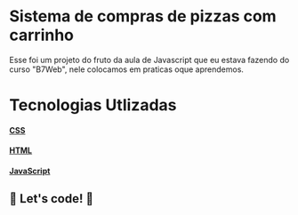 # Sistema de compras de pizzas com carrinho

Esse foi um projeto do fruto da aula de Javascript
que eu estava fazendo do curso "B7Web", nele colocamos em praticas oque aprendemos.

# Tecnologias Utlizadas

#### [CSS](https://developer.mozilla.org/pt-BR/docs/Web/CSS)
#### [HTML](https://html.com/)
#### [JavaScript](https://www.javascript.com/)

## 🚀 Let's code! 🚀